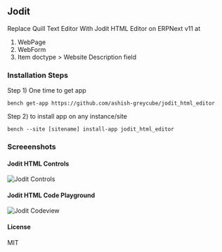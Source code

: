## Jodit

Replace Quill Text Editor With Jodit HTML Editor on ERPNext v11 at 
1. WebPage 
2. WebForm
3. Item doctype  > Website Description field


### Installation Steps

Step 1) One time to get app

`bench get-app https://github.com/ashish-greycube/jodit_html_editor`

Step 2) to install app on any instance/site

`bench --site [sitename] install-app jodit_html_editor`


### Screeenshots
#### Jodit HTML Controls
![Jodit Controls](https://github.com/ashish-greycube/jodit_html_editor/blob/master/JoditControls.PNG)

#### Jodit HTML Code Playground 
![Jodit Codeview](https://github.com/ashish-greycube/jodit_html_editor/blob/master/JoditCodeView.PNG)

#### License

MIT
